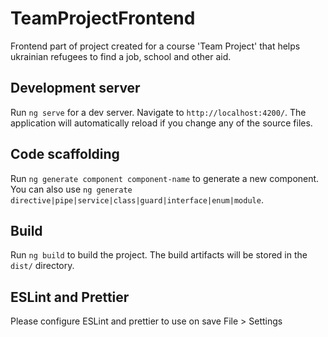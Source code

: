 # TeamProjectFrontend
Frontend part of project created for a course 'Team Project' that helps ukrainian refugees to find a job, school and other aid. 

## Development server

Run `ng serve` for a dev server. Navigate to `http://localhost:4200/`. The application will automatically reload if you change any of the source files.

## Code scaffolding

Run `ng generate component component-name` to generate a new component. You can also use `ng generate directive|pipe|service|class|guard|interface|enum|module`.

## Build

Run `ng build` to build the project. The build artifacts will be stored in the `dist/` directory.

## ESLint and Prettier
Please configure ESLint and prettier to use on save File > Settings
